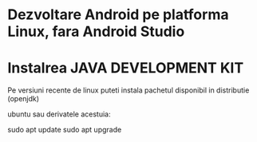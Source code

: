 # Dezvoltare Android pe platforma Linux, fara Android Studio


# Instalrea JAVA DEVELOPMENT KIT

Pe versiuni recente de linux puteti instala pachetul disponibil in distributie (openjdk)

ubuntu sau derivatele acestuia: 

sudo apt update 
sudo apt upgrade

